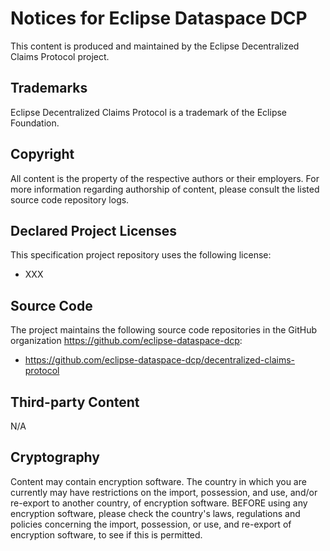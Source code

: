 # Notices for Eclipse Dataspace DCP

This content is produced and maintained by the Eclipse Decentralized Claims Protocol project.

## Trademarks

Eclipse Decentralized Claims Protocol is a trademark of the Eclipse Foundation.

## Copyright

All content is the property of the respective authors or their employers. For
more information regarding authorship of content, please consult the listed
source code repository logs.

## Declared Project Licenses

This specification project repository uses the following license:

- XXX

## Source Code

The project maintains the following source code repositories
in the GitHub organization https://github.com/eclipse-dataspace-dcp:

* https://github.com/eclipse-dataspace-dcp/decentralized-claims-protocol

## Third-party Content

N/A

## Cryptography

Content may contain encryption software. The country in which you are currently
may have restrictions on the import, possession, and use, and/or re-export to
another country, of encryption software. BEFORE using any encryption software,
please check the country's laws, regulations and policies concerning the import,
possession, or use, and re-export of encryption software, to see if this is
permitted.